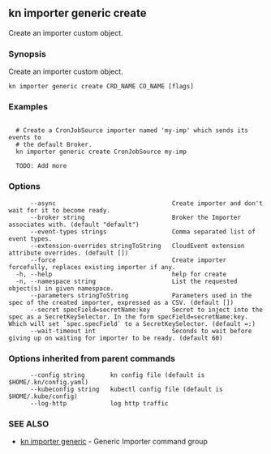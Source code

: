 ## kn importer generic create

Create an importer custom object.

### Synopsis

Create an importer custom object.

```
kn importer generic create CRD_NAME CO_NAME [flags]
```

### Examples

```

  # Create a CronJobSource importer named 'my-imp' which sends its events to
  # the default Broker.
  kn importer generic create CronJobSource my-imp

  TODO: Add more
```

### Options

```
      --async                                Create importer and don't wait for it to become ready.
      --broker string                        Broker the Importer associates with. (default "default")
      --event-types strings                  Comma separated list of event types.
      --extension-overrides stringToString   CloudEvent extension attribute overrides. (default [])
      --force                                Create importer forcefully, replaces existing importer if any.
  -h, --help                                 help for create
  -n, --namespace string                     List the requested object(s) in given namespace.
      --parameters stringToString            Parameters used in the spec of the created importer, expressed as a CSV. (default [])
      --secret specField=secretName:key      Secret to inject into the spec as a SecretKeySelector. In the form specField=secretName:key. Which will set `spec.specField` to a SecretKeySelector. (default =:)
      --wait-timeout int                     Seconds to wait before giving up on waiting for importer to be ready. (default 60)
```

### Options inherited from parent commands

```
      --config string       kn config file (default is $HOME/.kn/config.yaml)
      --kubeconfig string   kubectl config file (default is $HOME/.kube/config)
      --log-http            log http traffic
```

### SEE ALSO

* [kn importer generic](kn_importer_generic.md)	 - Generic Importer command group

